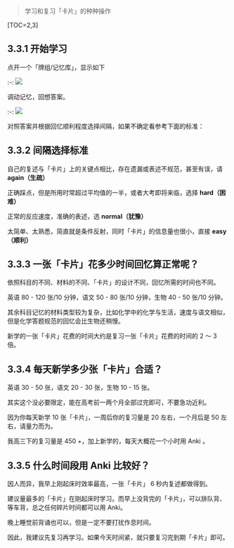 
> 学习和复习「卡片」的种种操作

[TOC=2,3]

## 3.3.1 开始学习

点开一个「牌组/记忆库」，显示如下

:-: ![](../.gitbook/assets/tim-jie-tu-20180912103002.png)

调动记忆，回想答案。

:-: ![](../.gitbook/assets/tim-jie-tu-20180912103021.png)

  
对照答案并根据回忆顺利程度选择间隔，如果不确定看参考下面的标准：

## 3.3.2 间隔选择标准

自己的复述与「卡片」上的关键点相比，存在遗漏或表述不规范，甚至有误，请 **again（生疏）**

正确踩点，但是所用时常超过平均值的一半，或者大考即将来临，选择 **hard（困难）**

正常的反应速度，准确的表述，选 **normal（犹豫）**

太简单、太熟悉，简直就是条件反射，同时「卡片」的信息量也很小，直接 **easy（顺利）**

## 3.3.3 一张「卡片」花多少时间回忆算正常呢？

依照科目的不同、材料的不同、「卡片」的设计不同，回忆所需的时间也不同。

英语 80 - 120 张/10 分钟，语文 50 - 80 张/10 分钟，生物 40 - 50 张/10 分钟。

其余科目记忆的材料类型较为复杂，比如化学中的化学与生活，速度与语文相似，但是化学答题规范的回忆会比生物还稍慢。

新学的一张「卡片」花费的时间大约是复习一张「卡片」花费的时间的 2 ～ 3 倍。

## 3.3.4 每天新学多少张「卡片」合适？

英语 30 - 50 张，语文 20 - 30 张，生物 10 - 15 张。

其实这个没必要限定，能在高考前一两个月全部过完即可，不要急功近利。

因为你每天新学 10 张「卡片」，一周后你的复习量是 20 左右，一个月后是 50 左右，请量力而为。

我高三下的复习量是 450 +，加上新学的，每天大概花一个小时用 Anki 。

## 3.3.5 什么时间段用 Anki 比较好？

因人而异，我早上刚起床时效率最高，一张「卡片」 6 秒内复述都做得到。

建议量最多的「卡片」在刚起床时学习。而早上没背完的「卡片」，可以排队背、等车背，总之任何碎片时间都可以用 Anki。

晚上睡觉前背诵也可以，但是一定不要打扰作息时间。

因此，我建议先复习再学习。如果今天时间紧，就只要复习完到期「卡片」即可。

